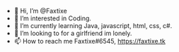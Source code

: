 - 👋 Hi, I’m @Faxtixe
- 👀 I’m interested in Coding.
- 🌱 I’m currently learning Java, javascript, html, css, c#.
- 💞️ I’m looking to for a girlfriend im lonely.
- 📫 How to reach me Faxtixe#6545, https://faxtixe.tk

<!---
Faxtixe/Faxtixe is a ✨ special ✨ repository because its `README.md` (this file) appears on your GitHub profile.
You can click the Preview link to take a look at your changes.
--->
